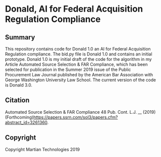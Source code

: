 # Donald, AI for Federal Acquisition Regulation Compliance

Summary
---
This repository contains code for Donald 1.0 an AI for Federal Acquisition Regulation compliance. The bid.py file is Donald 1.0 and contains an initial prototype. Donald 1.0 is my initial draft of the code for the algorithm in my Article Automated Source Selection & FAR Compliance, which has been selected for publication in the Summer 2019 issue of the Public Procurement Law Journal published by the American Bar Association with George Washington University Law School. The current version of the code is Donald 3.0. 

Citation
---
Automated Source Selection & FAR Compliance 48 Pub. Cont. L.J. __ (2019) (Forthcoming)https://papers.ssrn.com/sol3/papers.cfm?abstract_id=3261360.

Copyright
---
Copyright Martian Technologies 2019

